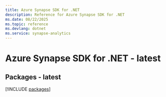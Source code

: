 ```yaml
---
title: Azure Synapse SDK for .NET
description: Reference for Azure Synapse SDK for .NET
ms.date: 08/22/2025
ms.topic: reference
ms.devlang: dotnet
ms.service: synapse-analytics
---
```

# Azure Synapse SDK for .NET - latest
## Packages - latest
[!INCLUDE [packages](synapse-index.md)]